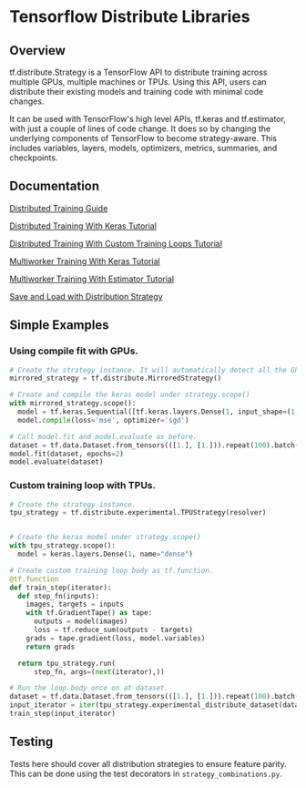 # Tensorflow Distribute Libraries

## Overview

tf.distribute.Strategy is a TensorFlow API to distribute training across
multiple GPUs, multiple machines or TPUs. Using this API, users can distribute
their existing models and training code with minimal code changes.

It can be used with TensorFlow's high level APIs, tf.keras and tf.estimator,
with just a couple of lines of code change. It does so by changing the
underlying components of TensorFlow to become strategy-aware.
This includes variables, layers, models, optimizers, metrics, summaries,
and checkpoints.

## Documentation

[Distributed Training Guide](https://www.tensorflow.org/guide/distributed_training)

[Distributed Training With Keras Tutorial](https://www.tensorflow.org/tutorials/distribute/keras)

[Distributed Training With Custom Training Loops Tutorial](https://www.tensorflow.org/tutorials/distribute/custom_training)

[Multiworker Training With Keras Tutorial](https://www.tensorflow.org/tutorials/distribute/multi_worker_with_keras)

[Multiworker Training With Estimator Tutorial](https://www.tensorflow.org/tutorials/distribute/multi_worker_with_estimator)

[Save and Load with Distribution Strategy](https://www.tensorflow.org/tutorials/distribute/save_and_load)

## Simple Examples

### Using compile fit with GPUs.

```python
# Create the strategy instance. It will automatically detect all the GPUs.
mirrored_strategy = tf.distribute.MirroredStrategy()

# Create and compile the keras model under strategy.scope()
with mirrored_strategy.scope():
  model = tf.keras.Sequential([tf.keras.layers.Dense(1, input_shape=(1,))])
  model.compile(loss='mse', optimizer='sgd')

# Call model.fit and model.evaluate as before.
dataset = tf.data.Dataset.from_tensors(([1.], [1.])).repeat(100).batch(10)
model.fit(dataset, epochs=2)
model.evaluate(dataset)
```

### Custom training loop with TPUs.

```python
# Create the strategy instance.
tpu_strategy = tf.distribute.experimental.TPUStrategy(resolver)


# Create the keras model under strategy.scope()
with tpu_strategy.scope():
  model = keras.layers.Dense(1, name="dense")

# Create custom training loop body as tf.function.
@tf.function
def train_step(iterator):
  def step_fn(inputs):
    images, targets = inputs
    with tf.GradientTape() as tape:
      outputs = model(images)
      loss = tf.reduce_sum(outputs - targets)
    grads = tape.gradient(loss, model.variables)
    return grads

  return tpu_strategy.run(
      step_fn, args=(next(iterator),))

# Run the loop body once on at dataset.
dataset = tf.data.Dataset.from_tensors(([1.], [1.])).repeat(100).batch(10
input_iterator = iter(tpu_strategy.experimental_distribute_dataset(dataset))
train_step(input_iterator)
```

## Testing

Tests here should cover all distribution strategies to ensure feature parity.
This can be done using the test decorators in `strategy_combinations.py`.

